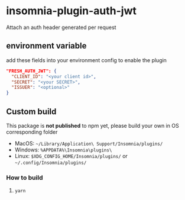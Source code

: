 # insomnia-plugin-auth-jwt

Attach an auth header generated per request

## environment variable

add these fields into your environment config to enable the plugin

```json
"FRESH_AUTH_JWT": {
  "CLIENT_ID": "<your client id>",
  "SECRET": "<your SECRET>",
  "ISSUER": "<optional>"
}
```

## Custom build

This package is **not published** to npm yet, please build your own in OS corresponding folder

- MacOS: `~/Library/Application\ Support/Insomnia/plugins/`
- Windows: `%APPDATA%\Insomnia\plugins\`
- Linux: `$XDG_CONFIG_HOME/Insomnia/plugins/` or `~/.config/Insomnia/plugins/`

### How to build

1. `yarn`
